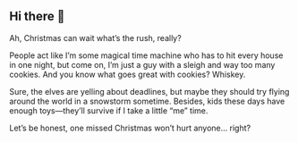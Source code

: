 ## Hi there 👋

Ah, Christmas can wait what’s the rush, really? 

People act like I’m some magical time machine who has to hit every house in one night, but come on, I’m just a guy with a sleigh and way too many cookies. And you know what goes great with cookies? Whiskey. 

Sure, the elves are yelling about deadlines, but maybe they should try flying around the world in a snowstorm sometime. Besides, kids these days have enough toys—they’ll survive if I take a little “me” time. 

Let’s be honest, one missed Christmas won’t hurt anyone… right?
